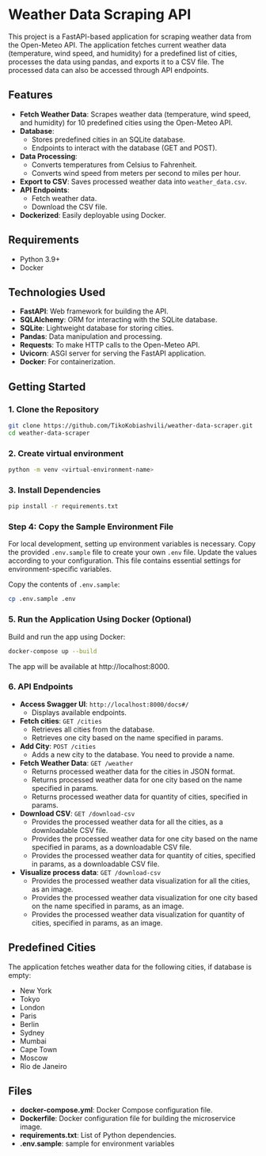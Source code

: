 # Weather Data Scraping API

This project is a FastAPI-based application for scraping weather data from the Open-Meteo API. The application fetches current weather data (temperature, wind speed, and humidity) for a predefined list of cities, processes the data using pandas, and exports it to a CSV file. The processed data can also be accessed through API endpoints.

## Features
- **Fetch Weather Data**: Scrapes weather data (temperature, wind speed, and humidity) for 10 predefined cities using the Open-Meteo API.
- **Database**:
  - Stores predefined cities in an SQLite database.
  - Endpoints to interact with the database (GET and POST).
- **Data Processing**:
  - Converts temperatures from Celsius to Fahrenheit.
  - Converts wind speed from meters per second to miles per hour.
- **Export to CSV**: Saves processed weather data into `weather_data.csv`.
- **API Endpoints**:
  - Fetch weather data.
  - Download the CSV file.
- **Dockerized**: Easily deployable using Docker.

## Requirements
- Python 3.9+
- Docker

## Technologies Used
- **FastAPI**: Web framework for building the API.
- **SQLAlchemy**: ORM for interacting with the SQLite database.
- **SQLite**: Lightweight database for storing cities.
- **Pandas**: Data manipulation and processing.
- **Requests**: To make HTTP calls to the Open-Meteo API.
- **Uvicorn**: ASGI server for serving the FastAPI application.
- **Docker**: For containerization.

## Getting Started

### 1. Clone the Repository
```bash
git clone https://github.com/TikoKobiashvili/weather-data-scraper.git
cd weather-data-scraper
```
### 2. Create virtual environment
```bash
python -m venv <virtual-environment-name>
```

### 3. Install Dependencies
```bash
pip install -r requirements.txt
```

### Step 4: Copy the Sample Environment File
For local development, setting up environment variables is necessary. Copy the provided `.env.sample` file to
create your own `.env` file. Update the values according to your configuration.
This file contains essential settings for environment-specific variables.

Copy the contents of `.env.sample`:

```bash
cp .env.sample .env
```

### 5. Run the Application Using Docker (Optional)

Build and run the app using Docker:
```bash
docker-compose up --build
```
The app will be available at http://localhost:8000.


### 6. API Endpoints
- **Access Swagger UI**: `http://localhost:8000/docs#/`
  - Displays available endpoints.
- **Fetch cities**: `GET /cities`
  - Retrieves all cities from the database.
  - Retrieves one city based on the name specified in params.
- **Add City**: `POST /cities`
  - Adds a new city to the database. You need to provide a name.
- **Fetch Weather Data**: `GET /weather`
  - Returns processed weather data for the cities in JSON format.
  - Returns processed weather data for one city based on the name specified in params.
  - Returns processed weather data for quantity of cities, specified in params.
- **Download CSV**: `GET /download-csv`
  - Provides the processed weather data for all the cities, as a downloadable CSV file.
  - Provides the processed weather data for one city based on the name specified in params, as a downloadable CSV file.
  - Provides the processed weather data for quantity of cities, specified in params, as a downloadable CSV file.
- **Visualize process data**: `GET /download-csv`
  - Provides the processed weather data visualization for all the cities, as an image.
  - Provides the processed weather data visualization for one city based on the name specified in params, as an image.
  - Provides the processed weather data visualization for quantity of cities, specified in params, as an image.


## Predefined Cities
The application fetches weather data for the following cities, if database is empty:
- New York
- Tokyo
- London
- Paris
- Berlin
- Sydney
- Mumbai
- Cape Town
- Moscow
- Rio de Janeiro


## Files

- **docker-compose.yml**: Docker Compose configuration file.
- **Dockerfile**: Docker configuration file for building the microservice image.
- **requirements.txt**: List of Python dependencies.
- **.env.sample**: sample for environment variables
